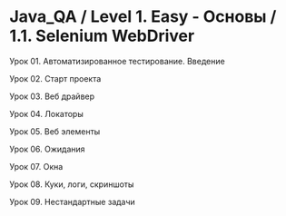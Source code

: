 # Java_QA / Level 1. Easy - Основы / 1.1. Selenium WebDriver

Урок 01. Автоматизированное тестирование. Введение

Урок 02. Старт проекта 

Урок 03. Веб драйвер

Урок 04. Локаторы

Урок 05. Веб элементы

Урок 06. Ожидания

Урок 07. Окна

Урок 08. Куки, логи, скриншоты

Урок 09. Нестандартные задачи